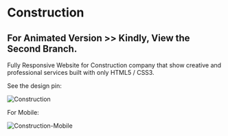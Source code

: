 # Construction
## For Animated Version >> Kindly, View the Second Branch.
Fully Responsive Website for  Construction company that show creative and professional services built with only HTML5 / CSS3.

See the design pin:


![Construction](https://user-images.githubusercontent.com/61163635/123537033-c72c4700-d72d-11eb-9634-d66f7e162bae.png)

For Mobile:


![Construction-Mobile](https://user-images.githubusercontent.com/61163635/123537168-5fc2c700-d72e-11eb-9d9c-ff3f69e43f8a.png)

